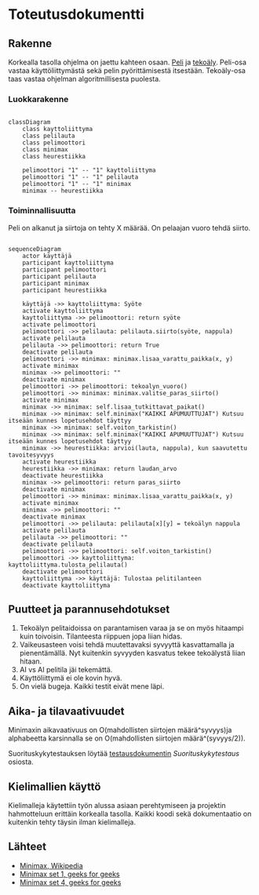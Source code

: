 # Toteutusdokumentti

## Rakenne

Korkealla tasolla ohjelma on jaettu kahteen osaan. [Peli](/src/peli/) ja [tekoäly](/src/tekoaly/). Peli-osa vastaa käyttöliittymästä sekä pelin pyörittämisestä itsestään. Tekoäly-osa taas vastaa ohjelman algoritmillisesta puolesta.

### Luokkarakenne

```mermaid

classDiagram
    class kayttoliittyma
    class pelilauta
    class pelimoottori
    class minimax
    class heurestiikka

    pelimoottori "1" -- "1" kayttoliittyma
    pelimoottori "1" -- "1" pelilauta
    pelimoottori "1" -- "1" minimax
    minimax -- heurestiikka

```

### Toiminnallisuutta

Peli on alkanut ja siirtoja on tehty X määrää. On pelaajan vuoro tehdä siirto.

```mermaid

sequenceDiagram
    actor käyttäjä
    participant kayttoliittyma
    participant pelimoottori
    participant pelilauta
    participant minimax
    participant heurestiikka

    käyttäjä ->> kayttoliittyma: Syöte
    activate kayttoliittyma
    kayttoliittyma ->> pelimoottori: return syöte
    activate pelimoottori
    pelimoottori ->> pelilauta: pelilauta.siirto(syöte, nappula)
    activate pelilauta
    pelilauta ->> pelimoottori: return True
    deactivate pelilauta
    pelimoottori ->> minimax: minimax.lisaa_varattu_paikka(x, y)
    activate minimax
    minimax ->> pelimoottori: ""
    deactivate minimax
    pelimoottori ->> pelimoottori: tekoalyn_vuoro()
    pelimoottori ->> minimax: minimax.valitse_paras_siirto()
    activate minimax
    minimax ->> minimax: self.lisaa_tutkittavat_paikat()
    minimax ->> minimax: self.minimax("KAIKKI APUMUUTTUJAT") Kutsuu itseään kunnes lopetusehdot täyttyy
    minimax ->> minimax: self.voiton_tarkistin()
    minimax ->> minimax: self.minimax("KAIKKI APUMUUTTUJAT") Kutsuu itseään kunnes lopetusehdot täyttyy
    minimax ->> heurestiikka: arvioi(lauta, nappula), kun saavutettu tavoitesyvyys
    activate heurestiikka
    heurestiikka ->> minimax: return laudan_arvo
    deactivate heurestiikka
    minimax ->> pelimoottori: return paras_siirto
    deactivate minimax
    pelimoottori ->> minimax: minimax.lisaa_varattu_paikka(x, y)
    activate minimax
    minimax ->> pelimoottori: ""
    deactivate minimax
    pelimoottori ->> pelilauta: pelilauta[x][y] = tekoälyn nappula
    activate pelilauta
    pelilauta ->> pelimoottori: ""
    deactivate pelilauta
    pelimoottori ->> pelimoottori: self.voiton_tarkistin()
    pelimoottori ->> kayttoliittyma: kayttoliittyma.tulosta_pelilauta()
    deactivate pelimoottori
    kayttoliittyma ->> käyttäjä: Tulostaa pelitilanteen
    deactivate kayttoliittyma

```

## Puutteet ja parannusehdotukset

1. Tekoälyn pelitaidoissa on parantamisen varaa ja se on myös hitaampi kuin toivoisin. Tilanteesta riippuen jopa liian hidas.
2. Vaikeusasteen voisi tehdä muutettavaksi syvyyttä kasvattamalla ja pienentämällä. Nyt kuitenkin syvyyden kasvatus tekee tekoälystä liian hitaan.
3. AI vs AI pelitila jäi tekemättä.
4. Käyttöliittymä ei ole kovin hyvä.
5. On vielä bugeja. Kaikki testit eivät mene läpi.

## Aika- ja tilavaativuudet

Minimaxin aikavaativuus on O(mahdollisten siirtojen määrä^syvyys)ja alphabeetta karsinnalla se on O(mahdollisten siirtojen määrä^(syvyys/2)).

Suorituskykytestauksen löytää [testausdokumentin](./testausdokumentti.md) *Suorituskykytestaus* osiosta.

## Kielimallien käyttö

Kielimalleja käytettiin työn alussa asiaan perehtymiseen ja projektin hahmotteluun erittäin korkealla tasolla. Kaikki koodi sekä dokumentaatio on kuitenkin tehty täysin ilman kielimalleja.

## Lähteet

- [Minimax, Wikipedia](https://en.wikipedia.org/wiki/Minimax)
- [Minimax set 1, geeks for geeks](https://www.geeksforgeeks.org/minimax-algorithm-in-game-theory-set-1-introduction/)
- [Minimax set 4, geeks for geeks](https://www.geeksforgeeks.org/minimax-algorithm-in-game-theory-set-4-alpha-beta-pruning/)
